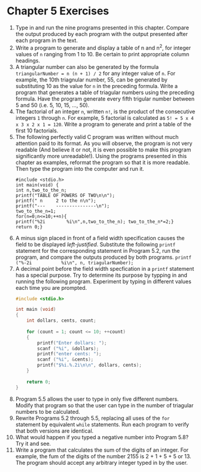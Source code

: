 # Chapter 5 Exercises

1. Type in and run the nine programs presented in this chapter. Compare the output produced by each program with the output presented after each program in the text.
2. Write a program to generate and display a table of n and n<sup>2</sup>, for integer values of `n` ranging from 1 to 10. Be certain to print appropriate column headings.
3. A triangular number can also be generated by the formula `triangularNumber = n (n + 1) / 2` for any integer value of `n`. For example, the 10th triagnular number, 55, can be generated by substituting 10 as the value for `n` in the preceding formula. Write a program that generates a table of triagular numbers using the preceding formula. Have the program generate every fifth trigular number between 5 and 50 (i.e. 5, 10, 15, ..., 50).
4. The factorial of an integer `n`, written `n!`, is the product of the consecutive integers `1` through `n`. For example, 5 factorial is calculated as `5! = 5 x 4 x 3 x 2 x 1 = 120`. Write a program to generate and print a table of the first 10 factorials.
5. The following perfectly valid C program was written without much attention paid to its format. As you will observe, the program is not very readable (And believe it or not, it is even possible to make this program significantly more unreadable!). Using the programs presented in this chapter as examples, reformat the program so that it is more readable. Then type the program into the computer and run it.
	```
	#include <stdio.h>
	int main(void) {
	int n,two_to_the_n;
	printf("TABLE OF POWERS OF TWO\n\n");
	printf(" n     2 to the n\n");
	printf("---    ---------------\n");
	two_to_the_n=1;
	for(n=0;n<=10;++n){
	printf("%2i        %i\n",n,two_to_the_n); two_to_the_n*=2;}
	return 0;}
	```
6. A minus sign placed in front of a field width specification causes the field to be displayed _left-justified_. Substitute the following `printf` statement for the corresponding statement in Program 5.2, run the program, and compare the outputs produced by both programs. `printf ("%-2i           %i\n", n, triagularNumber);`
7. A decimal point before the field width specfication in a `printf` statement has a special purpose. Try to determine its purpose by typping in and running the following program. Experiment by typing in different values each time you are prompted.
	```C
	#include <stdio.h>

	int main (void)
	{
		int dollars, cents, count;
		
		for (count = 1; count <= 10; ++count)
		{
			printf("Enter dollars: ");
			scanf ("%i", &dollars);
			printf("enter cents: ");
			scanf ("%i", &cents);
			printf("$%i.%.2i\n\n", dollars, cents);
		}
		
		return 0;
	}
	```
8. Program 5.5 allows the user to type in only five different numbers. Modify that program so that the user can type in the number of triagular numbers to be calculated.
9. Rewrite Programs 5.2 through 5.5, replacing all uses of the `for` statement by equivalent `while` statements. Run each program to verify that both versions are identical.
10. What would happen if you typed a negative number into Program 5.8? Try it and see.
11. Write a program that calculates the sum of the digits of an integer. For example, the fum of the digits of the number 2155 is 2 + 1 + 5 + 5 or 13. The program should accept any arbitrary integer typed in by the user.
